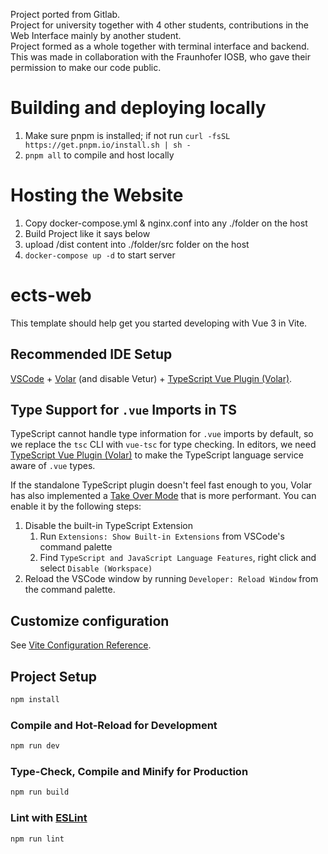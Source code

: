 Project ported from Gitlab.<br>
Project for university together with 4 other students, contributions in the Web Interface mainly by another student.<br>
Project formed as a whole together with terminal interface and backend.<br>
This was made in collaboration with the Fraunhofer IOSB, who gave their permission to make our code public.


# Building and deploying locally

1. Make sure pnpm is installed; if not run ``` curl -fsSL https://get.pnpm.io/install.sh | sh - ```
2. ``` pnpm all ``` to compile and host locally

# Hosting the Website

1. Copy docker-compose.yml & nginx.conf into any ./folder on the host
2. Build Project like it says below
3. upload /dist content into ./folder/src folder on the host
4. ```docker-compose up -d``` to start server 


# ects-web

This template should help get you started developing with Vue 3 in Vite.

## Recommended IDE Setup

[VSCode](https://code.visualstudio.com/) + [Volar](https://marketplace.visualstudio.com/items?itemName=Vue.volar) (and disable Vetur) + [TypeScript Vue Plugin (Volar)](https://marketplace.visualstudio.com/items?itemName=Vue.vscode-typescript-vue-plugin).

## Type Support for `.vue` Imports in TS

TypeScript cannot handle type information for `.vue` imports by default, so we replace the `tsc` CLI with `vue-tsc` for type checking. In editors, we need [TypeScript Vue Plugin (Volar)](https://marketplace.visualstudio.com/items?itemName=Vue.vscode-typescript-vue-plugin) to make the TypeScript language service aware of `.vue` types.

If the standalone TypeScript plugin doesn't feel fast enough to you, Volar has also implemented a [Take Over Mode](https://github.com/johnsoncodehk/volar/discussions/471#discussioncomment-1361669) that is more performant. You can enable it by the following steps:

1. Disable the built-in TypeScript Extension
   1. Run `Extensions: Show Built-in Extensions` from VSCode's command palette
   2. Find `TypeScript and JavaScript Language Features`, right click and select `Disable (Workspace)`
2. Reload the VSCode window by running `Developer: Reload Window` from the command palette.

## Customize configuration

See [Vite Configuration Reference](https://vitejs.dev/config/).

## Project Setup

```sh
npm install
```

### Compile and Hot-Reload for Development

```sh
npm run dev
```

### Type-Check, Compile and Minify for Production

```sh
npm run build
```

### Lint with [ESLint](https://eslint.org/)

```sh
npm run lint
```
